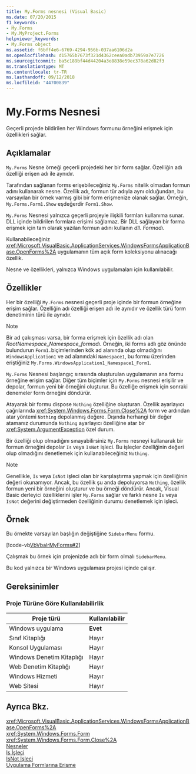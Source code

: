 ```yaml
---
title: My.Forms nesnesi (Visual Basic)
ms.date: 07/20/2015
f1_keywords:
- My.Forms
- My.MyProject.Forms
helpviewer_keywords:
- My.Forms object
ms.assetid: f6bff4e6-6769-4294-956b-037aa6106d2a
ms.openlocfilehash: d15765b7673f321d4362ceea0adb73959a7e7726
ms.sourcegitcommit: ba5c189bf44d44204a3e8838e59ec378a62d82f3
ms.translationtype: MT
ms.contentlocale: tr-TR
ms.lasthandoff: 09/12/2018
ms.locfileid: "44700839"
---
```

# <a name="myforms-object"></a>My.Forms Nesnesi
Geçerli projede bildirilen her Windows formunu örneğini erişmek için özellikleri sağlar.  
  
## <a name="remarks"></a>Açıklamalar  
 `My.Forms` Nesne örneği geçerli projedeki her bir form sağlar. Özelliğin adı özelliği erişen adı ile aynıdır.   
  
 Tarafından sağlanan forms erişebileceğiniz `My.Forms` nitelik olmadan formun adını kullanarak nesne. Özellik adı, formun tür adıyla aynı olduğundan, bu varsayılan bir örnek varmış gibi bir form erişmenize olanak sağlar. Örneğin, `My.Forms.Form1.Show` eşdeğerdir `Form1.Show`.  
  
 `My.Forms` Nesnesi yalnızca geçerli projeyle ilişkili formları kullanıma sunar. DLL içinde bildirilen formlara erişimi sağlamaz. Bir DLL sağlayan bir forma erişmek için tam olarak yazılan formun adını kullanın *dll*. *Formadı*.  
  
 Kullanabileceğiniz <xref:Microsoft.VisualBasic.ApplicationServices.WindowsFormsApplicationBase.OpenForms%2A> uygulamanın tüm açık form koleksiyonu alınacağı özellik.  
  
 Nesne ve özellikleri, yalnızca Windows uygulamaları için kullanılabilir.  
  
## <a name="properties"></a>Özellikler  
 Her bir özelliği `My.Forms` nesnesi geçerli proje içinde bir formun örneğine erişim sağlar. Özelliğin adı özelliği erişen adı ile aynıdır ve özellik türü form denetiminin türü ile aynıdır.  
  
> [!NOTE]
>  Bir ad çakışması varsa, bir forma erişmek için özellik adı olan *RootNamespace*_*Namespace*\_*formadı*. Örneğin, iki forms adlı göz önünde bulundurun `Form1.`biçimlerinden kök ad alanında olup olmadığını `WindowsApplication1` ve ad alanındaki `Namespace1`, bu formu üzerinden eriştiğiniz `My.Forms.WindowsApplication1_Namespace1_Form1`.  
  
 `My.Forms` Nesnesi başlangıç sırasında oluşturulan uygulamanın ana formu örneğine erişim sağlar. Diğer tüm biçimler için `My.Forms` nesnesi erişilir ve depolar, formun yeni bir örneğini oluşturur. Bu özelliğe erişmek için sonraki denemeler form örneğini döndürür.  
  
 Atayarak bir formu dispose `Nothing` özelliğine oluşturan. Özellik ayarlayıcı çağrılarında <xref:System.Windows.Forms.Form.Close%2A> form ve ardından atar yöntemi `Nothing` depolanmış değere. Dışında herhangi bir değer atamanız durumunda `Nothing` ayarlayıcı özelliğine atar bir <xref:System.ArgumentException> özel durum.  
  
 Bir özelliği olup olmadığını sınayabilirsiniz `My.Forms` nesneyi kullanarak bir formun örneğini depolar `Is` veya `IsNot` işleci. Bu işleçler özelliğinin değeri olup olmadığını denetlemek için kullanabileceğiniz `Nothing`.  
  
> [!NOTE]
>  Genellikle, `Is` veya `IsNot` işleci olan bir karşılaştırma yapmak için özelliğinin değeri okunamıyor. Ancak, bu özellik şu anda depoluyorsa `Nothing`, özellik formun yeni bir örneğini oluşturur ve bu örneği döndürür. Ancak, Visual Basic derleyici özelliklerini işler `My.Forms` sağlar ve farklı nesne `Is` veya `IsNot` değerini değiştirmeden özelliğinin durumu denetlemek için işleci.  
  
## <a name="example"></a>Örnek  
 Bu örnekte varsayılan başlığın değiştiğine `SidebarMenu` formu.  
  
 [!code-vb[VbVbalrMyForms#2](../../../visual-basic/language-reference/objects/codesnippet/VisualBasic/my-forms-object_1.vb)]  
  
 Çalışmak bu örnek için projenizde adlı bir form olmalı `SidebarMenu`.  
  
 Bu kod yalnızca bir Windows uygulaması projesi içinde çalışır.  
  
## <a name="requirements"></a>Gereksinimler  
  
### <a name="availability-by-project-type"></a>Proje Türüne Göre Kullanılabilirlik  
  
|Proje türü|Kullanılabilir|  
|---|---|  
|Windows uygulama|**Evet**|  
|Sınıf Kitaplığı|Hayır|  
|Konsol Uygulaması|Hayır|  
|Windows Denetim Kitaplığı|Hayır|  
|Web Denetim Kitaplığı|Hayır|  
|Windows Hizmeti|Hayır|  
|Web Sitesi|Hayır|  
  
## <a name="see-also"></a>Ayrıca Bkz.  
 <xref:Microsoft.VisualBasic.ApplicationServices.WindowsFormsApplicationBase.OpenForms%2A>  
 <xref:System.Windows.Forms.Form>  
 <xref:System.Windows.Forms.Form.Close%2A>  
 [Nesneler](../../../visual-basic/language-reference/objects/index.md)  
 [Is İşleci](../../../visual-basic/language-reference/operators/is-operator.md)  
 [IsNot İşleci](../../../visual-basic/language-reference/operators/isnot-operator.md)  
 [Uygulama Formlarına Erişme](../../../visual-basic/developing-apps/programming/accessing-application-forms.md)
